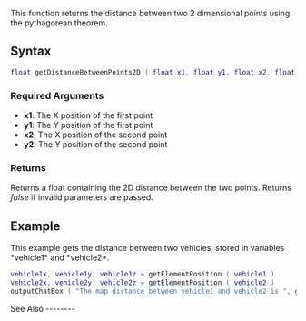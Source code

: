 This function returns the distance between two 2 dimensional points using the pythagorean theorem.

Syntax
------

``` lua
float getDistanceBetweenPoints2D ( float x1, float y1, float x2, float y2 )
```

### Required Arguments

-   **x1**: The X position of the first point
-   **y1**: The Y position of the first point
-   **x2**: The X position of the second point
-   **y2**: The Y position of the second point

### Returns

Returns a float containing the 2D distance between the two points. Returns *false* if invalid parameters are passed.

Example
-------

<section name="Server and client" class="both" show="true">
This example gets the distance between two vehicles, stored in variables *vehicle1* and *vehicle2*.

``` lua
vehicle1x, vehicle1y, vehicle1z = getElementPosition ( vehicle1 )
vehicle2x, vehicle2y, vehicle2z = getElementPosition ( vehicle2 )
outputChatBox ( "The map distance between vehicle1 and vehicle2 is ", getDistanceBetweenPoints2D ( vehicle1x, vehicle1y, vehicle2x, vehicle2y ) )
```

</section>
See Also
--------

